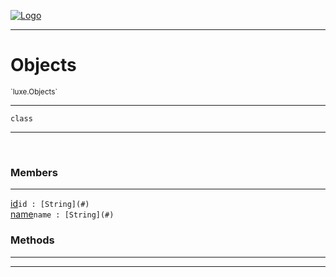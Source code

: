 
[![Logo](../../images/logo.png)](../../api/index.html)

---



<h1>Objects</h1>
<small>`luxe.Objects`</small>



---

`class`

---

&nbsp;
&nbsp;



<h3>Members</h3> <hr/><span class="member apipage">
                <a name="id"><a class="lift" href="#id">id</a></a><code class="signature apipage">id : [String](#)</code><br/></span>
            <span class="small_desc_flat"></span><span class="member apipage">
                <a name="name"><a class="lift" href="#name">name</a></a><code class="signature apipage">name : [String](#)</code><br/></span>
            <span class="small_desc_flat"></span>





<h3>Methods</h3> <hr/>





---

&nbsp;
&nbsp;
&nbsp;
&nbsp;